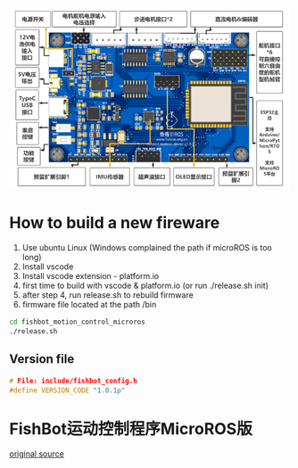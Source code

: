 
![](./docs/images/1670950515258-0c1474f6-2d5a-4030-a1df-87bfdff78ba5-image-resized.png)

# How to build a new fireware
1. Use ubuntu Linux (Windows complained the path if microROS is too long)
2. Install vscode
3. Install vscode extension - platform.io
4. first time to build with vscode & platform.io (or run ./release.sh init)
5. after step 4, run release.sh to rebuild firmware
6. firmware file located at the path /bin
``` bash
cd fishbot_motion_control_microros
./release.sh
```

## Version file
``` C
# File: include/fishbot_config.h
#define VERSION_CODE "1.0.1p"
```

# FishBot运动控制程序MicroROS版
[original source](https://github.com/fishros/fishbot_motion_control_microros)
